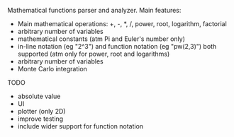 Mathematical functions parser and analyzer.
Main features:
- Main mathematical operations: +, -, *, /, power, root, logarithm, factorial
- arbitrary number of variables
- mathematical constants (atm Pi and Euler's number only)
- in-line notation (eg "2^3") and function notation (eg "pw(2,3)") both supported (atm only for power, root and logarithms)
- arbitrary number of variables
- Monte Carlo integration

TODO
- absolute value
- UI
- plotter (only 2D)
- improve testing
- include wider support for function notation
